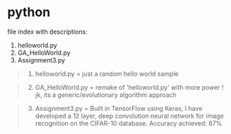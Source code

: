 # python

file index with descriptions:
1. helloworld.py
2. GA_HelloWorld.py
3. Assignment3.py

> 1. helloworld.py = just a random hello world sample

> 2. GA_HelloWorld.py = remake of 'helloworld.py' with more power ! jk, its a generic/evolutionary algorithm approach

> 3. Assignment3.py = Built in TensorFlow using Keras, I have developed a 12 layer, deep convolution neural network for image recognition 
on the CIFAR-10 database. Accuracy achieved: 87%
